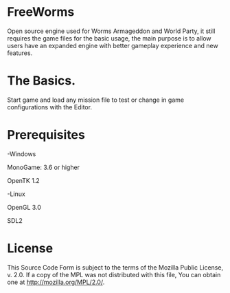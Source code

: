 # FreeWorms
Open source engine used for Worms Armageddon and World Party, it still requires the game files for the basic usage, the main purpose is to allow users have an expanded engine with better gameplay experience and new features.

# The Basics.
Start game and load any mission file to test or change in game configurations with the Editor.

# Prerequisites
-Windows

MonoGame: 3.6 or higher

OpenTK 1.2

-Linux

OpenGL 3.0

SDL2 

# License
This Source Code Form is subject to the terms of the Mozilla Public License, v. 2.0. If a copy of the MPL was not distributed with this file, You can obtain one at http://mozilla.org/MPL/2.0/.
